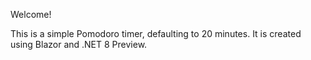 Welcome!

This is a simple Pomodoro timer, defaulting to 20 minutes. It is created using
Blazor and .NET 8 Preview. 

